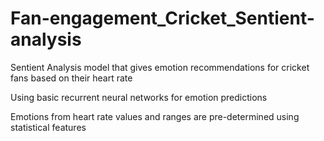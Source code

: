 # Fan-engagement_Cricket_Sentient-analysis

Sentient Analysis model that gives emotion recommendations for cricket fans based on their heart rate 

Using basic recurrent neural networks for emotion predictions 

Emotions from heart rate values and ranges are pre-determined using statistical features 
